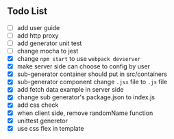 ## Todo List

- [ ] add user guide
- [ ] add http proxy
- [ ] add generator unit test
- [ ] change mocha to jest
- [x] change `npm start` to use `webpack devserver`
- [x] make server side can choose to config by user
- [x] sub-generator container should put in src/containers
- [x] sub-generator component change `.jsx` file to `.js` file
- [x] add fetch data example in server side
- [x] change sub generator's package.json to index.js
- [x] add css check
- [x] when client side, remove randomName function
- [x] unittest generetor
- [x] use css flex in template
